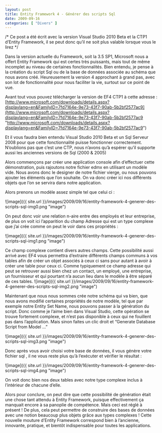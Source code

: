 ```yaml
---
layout: post
title: Entity Framework 4 - Générer des scripts Sql
date: 2009-09-16
categories: [ "Divers" ]
---
```


/\* Ce post a été écrit avec la version Visual Studio 2010 Beta et la CTP1 d’Entity Framework, il se peut donc qu’il ne soit plus valable lorsque vous le lirez */

Dans la version actuelle du Framework, soit la 3.5 SP1, Microsoft nous a offert Entity Framework qui est certes très puissants, mais tout de même incomplet au niveau de certaines fonctionnalités. Bien entendu, je pense à la création du script Sql ou de la base de données associée au schéma que nous avons créé. Heureusement la version 4 approchant à grand pas, avec son lot de fonctionnalité pour nous faciliter la vie, surtout sur ce point de vue.

Avant tout vous pouvez télécharger la version de EF4 CTP1 à cette adresse : [http://www.microsoft.com/downloads/details.aspx?displaylang=en&FamilyID=7fd7164e-9e73-43f7-90ab-5b2bf2577ac9](http://www.microsoft.com/downloads/details.aspx?displaylang=en&FamilyID=7fd7164e-9e73-43f7-90ab-5b2bf2577ac9 "http://www.microsoft.com/downloads/details.aspx?displaylang=en&FamilyID=7fd7164e-9e73-43f7-90ab-5b2bf2577ac9")

Et il vous faudra bien entendu Visual Studio 2010 Beta et un Sql Serveur 2008 pour que cette fonctionnalité puisse fonctionner correctement. N’oublions pas que c’est une CTP, nous n’avons qu’à espérer qu’il supporte aussi les anciennes versions de Sql (2000 & 2005)

Alors commençons par créer une application console afin d’effectuer cette démonstration, puis rajoutons notre fichier edmx en utilisant un modèle vide. Nous avons donc le designer de notre fichier vierge, ou nous pouvons ajouter les éléments que l’on souhaite. On va donc créer ici nos différents objets que l’on se servira dans notre application.

Alors prenons un modèle assez simple tel que celui ci :

![image]({{ site.url }}/images/2009/09/16/entity-framework-4-generer-des-scripts-sql-img0.png "image")

On peut donc voir une relation n-aire entre des employés et leur entreprise, de plus on voit ici l’apparition du champ Adresse qui est un type complexe que j’ai crée comme on peut le voir dans ces propriétés :

![image]({{ site.url }}/images/2009/09/16/entity-framework-4-generer-des-scripts-sql-img1.png "image")

Ce champ complexe contient divers autres champs. Cette possibilité aussi arrivé avec EF4 vous permettra d’extraire différents champs communs à vos tables afin de créer un objet associés à ceux ci sans pour autant à avoir à créer une table pour ceux ci. Comme typiquement ce champ adresse qui peut se retrouver aussi bien chez un contact, un employé, une entreprise, un fournisseur et qui pourtant n’a aucun lieu dans le modèle à être séparé de ces tables. ![image]({{ site.url }}/images/2009/09/16/entity-framework-4-generer-des-scripts-sql-img2.png "image")

Maintenant que nous nous sommes crée notre schéma qui va bien, que nous avons modifié certaines propriétés de notre modèle, tel que par exemple notre Entity Set Name, nous pouvons passer à la génération du script. Donc comme je l’aime bien dans Visual Studio, cette opération se trouve fortement complexe, et n’est pas disponible à ceux qui ne fouillent pas dans l’application. Mais sinon faites un clic droit et “Generate Database Script from Model …”

![image]({{ site.url }}/images/2009/09/16/entity-framework-4-generer-des-scripts-sql-img3.png "image")

Donc après vous avoir choisi votre base de données, il vous génère votre fichier sql , il ne vous reste plus qu’à l’exécuter et vérifier le résultat :

![image]({{ site.url }}/images/2009/09/16/entity-framework-4-generer-des-scripts-sql-img4.png "image")

On voit donc bien nos deux tables avec notre type complexe inclus à l’intérieur de chacune d’elle.

Alors pour conclure, on peut dire que cette possibilité de génération était une chose tant attendu à Entity Framework, puisque effectivement ça manquait encore à sa panoplie de compétence. Mais ceci est réglé à présent ! De plus, cela peut permettre de construire des bases de données avec une notion beaucoup plus objets grâce aux types complexes ! Cette nouvelle mouture d’Entity Framework correspond bien à l’ancienne, innovante, pratique, et bientôt indispensable pour toutes les applications.